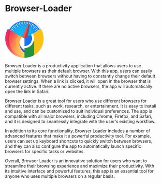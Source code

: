 # Browser-Loader

<img width="128px" src="./Browser Loader/Assets.xcassets/AppIcon.appiconset/Icon_128.png" />

Browser Loader is a productivity application that allows users to use multiple browsers as their default browser. With this app, users can easily switch between browsers without having to constantly change their default browser settings. When a link is clicked, it will open in the browser that is currently active. If there are no active browsers, the app will automatically open the link in Safari. 

Browser Loader is a great tool for users who use different browsers for different tasks, such as work, research, or entertainment. It is easy to install and use, and can be customized to suit individual preferences. The app is compatible with all major browsers, including Chrome, Firefox, and Safari, and it is designed to seamlessly integrate with the user's existing workflow. 

In addition to its core functionality, Browser Loader includes a number of advanced features that make it a powerful productivity tool. For example, users can set up keyboard shortcuts to quickly switch between browsers, and they can also configure the app to automatically launch specific browsers for specific tasks or websites. 

Overall, Browser Loader is an innovative solution for users who want to streamline their browsing experience and maximize their productivity. With its intuitive interface and powerful features, this app is an essential tool for anyone who uses multiple browsers on a regular basis.
